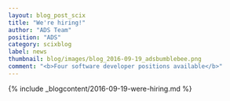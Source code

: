 ```yaml
---
layout: blog_post_scix
title: "We're hiring!"
author: "ADS Team"
position: "ADS"
category: scixblog
label: news
thumbnail: blog/images/blog_2016-09-19_adsbumblebee.png
comment: "<b>Four software developer positions available</b>"
---
```


{% include _blogcontent/2016-09-19-were-hiring.md %}